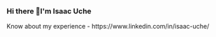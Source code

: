 ### Hi there 👋I'm Isaac Uche

<!--
**cloudzeee/cloudzeee** is a ✨ _special_ ✨ repository because its `README.md` (this file) appears on your GitHub profile.
 Some of my skills include

- 🔭 Azure
- 🌱 Devops
- 👯 Technical Support
- 🤔 Microsoft 365
- 💬 Sharepoint/Onedrive/Exchange Online
- 📫 Programming -Html, php, python
- 😄 CCNA
- ⚡ Certifications - AZ-400, AZ-104, AZ-900, CCNA(R&S)
-->Know about my experience - https://www.linkedin.com/in/isaac-uche/
